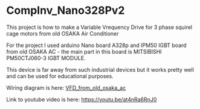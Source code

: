 # CompInv_Nano328Pv2
This project is how to make a Variable Vrequency Drive for 3 phase squirel cage motors from old OSAKA Air Conditioner 

For the project I used arduino Nano board A328p and IPM50 IGBT board from old OSAKA AC - the main part in this board is MITSIBISHI PM50CTJ060-3 IGBT MODULE. 

This device is far away from such industrial devices but it works pretty well and can be used for educational purposes.

Wiring diagram is here: [VFD_from_old_osaka_ac](https://user-images.githubusercontent.com/12484065/120106931-a214da80-c167-11eb-8908-295b3e2065dd.JPG)

Link to youtube video is here: https://youtu.be/at4nRa6RnJ0
